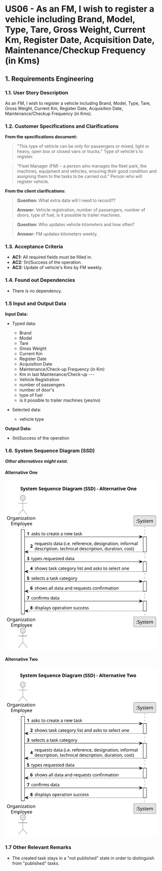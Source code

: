 # US06 -  As an FM, I wish to register a vehicle including Brand, Model, Type, Tare, Gross Weight, Current Km, Register Date, Acquisition Date, Maintenance/Checkup Frequency (in Kms)

## 1. Requirements Engineering

### 1.1. User Story Description

As an FM, I wish to register a vehicle including Brand, Model, Type, Tare, Gross Weight, Current Km, Register Date, Acquisition Date, Maintenance/Checkup Frequency (in Kms).

### 1.2. Customer Specifications and Clarifications 

**From the specifications document:**

>	"This type of vehicle can be only for passengers or mixed, light or heavy, open box or closed vans or trucks."
>   Type of vehicle's to register.

>   "Fleet Manager (FM) – a person who manages the fleet park, the machines, equipment and vehicles, ensuring their good condition and assigning them to the tasks to be carried out."
>   Person who will register vehicle.

**From the client clarifications:**

> **Question:** What extra data will I need to record??
>
> **Answer:** Vehicle registration, number of passengers, number of doors, type of fuel, is it possible to trailer machines.


> **Question:** Who updates vehicle kilometers and how often?
>
> **Answer:** FM updates kilometers weekly.

### 1.3. Acceptance Criteria

* **AC1:** All required fields must be filled in.
* **AC2:** (In)Success of the operation.
* **AC3:** Update of vehicle's Kms by FM weekly.

### 1.4. Found out Dependencies

* There is no dependency.

### 1.5 Input and Output Data

**Input Data:**

* Typed data:
    * Brand
    * Model
    * Tare
    * Gross Weight
    * Current Km
    * Register Date
    * Acquisition Date
    * Maintenance/Check-up Frequency (in Km)
    * Km in last Maintenance/Check-up --- 
    * Vehicle Registration
    * number of passengers
    * number of door's
    * type of fuel
    * is it possible to trailer machines (yes/no)
	
* Selected data:
    * vehicle type

**Output Data:**

* (In)Success of the operation

### 1.6. System Sequence Diagram (SSD)

**_Other alternatives might exist._**

#### Alternative One

![System Sequence Diagram - Alternative One](svg/us006-system-sequence-diagram-alternative-one.svg)

#### Alternative Two

![System Sequence Diagram - Alternative Two](svg/us006-system-sequence-diagram-alternative-two.svg)

### 1.7 Other Relevant Remarks

* The created task stays in a "not published" state in order to distinguish from "published" tasks.
